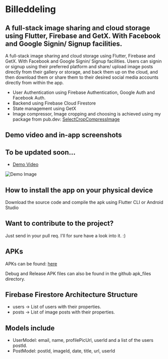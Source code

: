 # Billeddeling

## A full-stack image sharing and cloud storage using Flutter, Firebase and GetX. With Facebook and Google Signin/ Signup facilities.

A full-stack image sharing and cloud storage using Flutter, Firebase and GetX. With Facebook and Google Signin/ Signup facilities. Users can signin or signup using their preferred platform and share/ upload image posts directly from their gallery or storage, and back them up on the cloud, and then download them or share them to their desired social media accounts directly from within the app.

* User Authentication using Firebase Authentication, Google Auth and Facebook Auth.
* Backend using Firebase Cloud Firestore
* State management using GetX
* Image compressor, Image cropping and choosing is achieved using my package from pub.dev: [SelectCropCompressImage](https://pub.dev/packages/selectcropcompressimage)

## Demo video and in-app screenshots
## To be updated soon...

* [Demo Video](https://youtu.be/Mregnso6uLg)

![Demo Image](https://github.com/llKYOTOll/Billeddeling_Tikweb_TechnicalCodingTest_App/blob/master/assets/promotional_image/promotional_img.png?raw=true)

## How to install the app on your physical device

Download the source code and compile the apk using Flutter CLI or Android Studio

## Want to contribute to the project? 

Just send in your pull req. I'll for sure have a look into it. :)

## APKs

APKs can be found: [here](https://drive.google.com/drive/folders/1uJOkFjLKxMm0jRECrq9ruT29ZszCIt4z?usp=sharing)

Debug and Release APK files can also be found in the github apk_files directory.

## Firebase Firestore Architecture Structure

- users -> List of users with their properties.
- posts -> List of image posts with their properties.

## Models include

- UserModel: email, name, profilePicUrl, userId and a list of the users postId.
- PostModel: postId, imageId, date, title, url, userId

